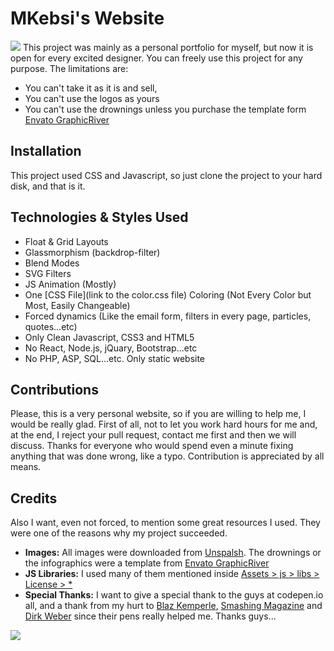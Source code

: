 # MKebsi's Website
![](https://github.com/MrKebsi/MrKebsi.github.io/blob/main/assets/img/cover1.jpg) 
This project was mainly as a personal portfolio for myself, but now it is open for every excited designer. You can freely use this project for any purpose. The limitations are:
- You can't take it as it is and sell,
- You can't use the logos as yours
- You can't use the drownings unless you purchase the template form [Envato GraphicRiver](https://graphicriver.net/item/collection-of-landing-page-templates/23961594)

## Installation
This project used CSS and Javascript, so just clone the project to your hard disk, and that is it.

## Technologies & Styles Used
- Float & Grid Layouts
- Glassmorphism (backdrop-filter)
- Blend Modes
- SVG Filters
- JS Animation (Mostly)
- One [CSS File](link to the color.css file) Coloring (Not Every Color but Most, Easily Changeable)
- Forced dynamics (Like the email form, filters in every page, particles, quotes...etc)
- Only Clean Javascript, CSS3 and HTML5
- No React, Node.js, jQuary, Bootstrap...etc
- No PHP, ASP, SQL...etc. Only static website

## Contributions
Please, this is a very personal website, so if you are willing to help me, I would be really glad. First of all, not to let you work hard hours for me and, at the end, I reject your pull request, contact me first and then we will discuss. Thanks for everyone who would spend even a minute fixing anything that was done wrong, like a typo. Contribution is appreciated by all means.
<br>
## Credits 
Also I want, even not forced, to mention some great resources I used. They were one of the reasons why my project succeeded. 
- **Images:** All images were downloaded from [Unspalsh](https://unsplash.com). The drownings or the infographics were a template from [Envato GraphicRiver](https://graphicriver.net)
- **JS Libraries:** I used many of them mentioned inside [Assets > js > libs > License > *](somelink)
-  **Special Thanks:** I want to give a special thank to the guys at codepen.io all, and a thank from my hurt to [Blaz Kemperle](https://codepen.io/blazicke), [Smashing Magazine](https://codepen.io/smashingmag) and [Dirk Weber](https://codepen.io/DirkWeber) since their pens really helped me. Thanks guys...

![](https://github.com/MrKebsi/MrKebsi.github.io/blob/main/assets/img/cover2.jpg) 
